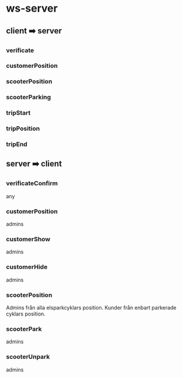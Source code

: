 # ws-server

## client ➡️ server

### verificate

### customerPosition

### scooterPosition

### scooterParking

### tripStart

### tripPosition

### tripEnd

## server ➡️ client

### verificateConfirm

any

### customerPosition

admins

### customerShow

admins

### customerHide

admins

### scooterPosition

Admins från alla elsparkcyklars position. Kunder från enbart parkerade cyklars position.

### scooterPark

admins

### scooterUnpark

admins
